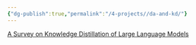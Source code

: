 ```yaml
---
{"dg-publish":true,"permalink":"/4-projects//da-and-kd/"}
---
```


[A Survey on Knowledge Distillation of Large Language Models](https://arxiv.org/html/2402.13116v1)
